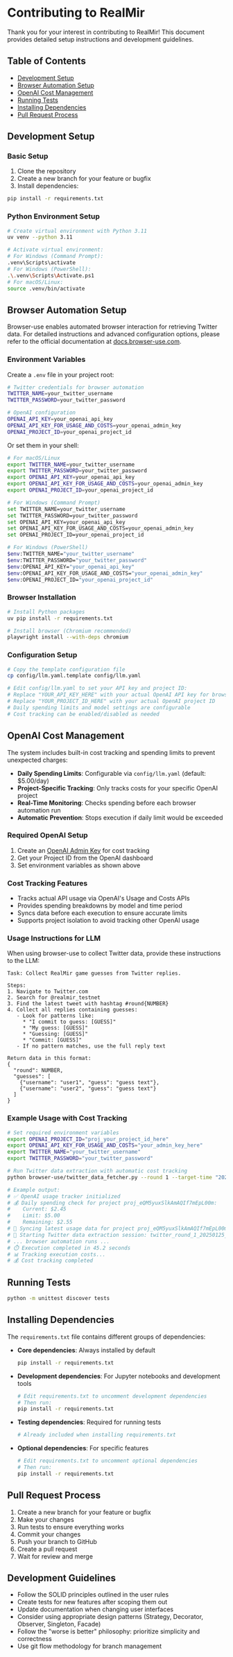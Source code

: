 # Contributing to RealMir

Thank you for your interest in contributing to RealMir! This document provides detailed setup instructions and development guidelines.

## Table of Contents
- [Development Setup](#development-setup)
- [Browser Automation Setup](#browser-automation-setup)
- [OpenAI Cost Management](#openai-cost-management)
- [Running Tests](#running-tests)
- [Installing Dependencies](#installing-dependencies)
- [Pull Request Process](#pull-request-process)

## Development Setup

### Basic Setup
1. Clone the repository
2. Create a new branch for your feature or bugfix
3. Install dependencies:
```bash
pip install -r requirements.txt
```

### Python Environment Setup
```bash
# Create virtual environment with Python 3.11
uv venv --python 3.11

# Activate virtual environment:
# For Windows (Command Prompt):
.venv\Scripts\activate
# For Windows (PowerShell):
.\.venv\Scripts\Activate.ps1
# For macOS/Linux:
source .venv/bin/activate
```

## Browser Automation Setup

Browser-use enables automated browser interaction for retrieving Twitter data. For detailed instructions and advanced configuration options, please refer to the official documentation at [docs.browser-use.com](https://docs.browser-use.com/introduction).

### Environment Variables
Create a `.env` file in your project root:
```bash
# Twitter credentials for browser automation
TWITTER_NAME=your_twitter_username
TWITTER_PASSWORD=your_twitter_password

# OpenAI configuration
OPENAI_API_KEY=your_openai_api_key
OPENAI_API_KEY_FOR_USAGE_AND_COSTS=your_openai_admin_key
OPENAI_PROJECT_ID=your_openai_project_id
```

Or set them in your shell:
```bash
# For macOS/Linux
export TWITTER_NAME=your_twitter_username
export TWITTER_PASSWORD=your_twitter_password
export OPENAI_API_KEY=your_openai_api_key
export OPENAI_API_KEY_FOR_USAGE_AND_COSTS=your_openai_admin_key
export OPENAI_PROJECT_ID=your_openai_project_id

# For Windows (Command Prompt)
set TWITTER_NAME=your_twitter_username
set TWITTER_PASSWORD=your_twitter_password
set OPENAI_API_KEY=your_openai_api_key
set OPENAI_API_KEY_FOR_USAGE_AND_COSTS=your_openai_admin_key
set OPENAI_PROJECT_ID=your_openai_project_id

# For Windows (PowerShell)
$env:TWITTER_NAME="your_twitter_username"
$env:TWITTER_PASSWORD="your_twitter_password"
$env:OPENAI_API_KEY="your_openai_api_key"
$env:OPENAI_API_KEY_FOR_USAGE_AND_COSTS="your_openai_admin_key"
$env:OPENAI_PROJECT_ID="your_openai_project_id"
```

### Browser Installation
```bash
# Install Python packages
uv pip install -r requirements.txt

# Install browser (Chromium recommended)
playwright install --with-deps chromium
```

### Configuration Setup
```bash
# Copy the template configuration file
cp config/llm.yaml.template config/llm.yaml

# Edit config/llm.yaml to set your API key and project ID:
# Replace "YOUR_API_KEY_HERE" with your actual OpenAI API key for browser-use
# Replace "YOUR_PROJECT_ID_HERE" with your actual OpenAI project ID
# Daily spending limits and model settings are configurable
# Cost tracking can be enabled/disabled as needed
```

## OpenAI Cost Management

The system includes built-in cost tracking and spending limits to prevent unexpected charges:

- **Daily Spending Limits**: Configurable via `config/llm.yaml` (default: $5.00/day)
- **Project-Specific Tracking**: Only tracks costs for your specific OpenAI project
- **Real-Time Monitoring**: Checks spending before each browser automation run
- **Automatic Prevention**: Stops execution if daily limit would be exceeded

### Required OpenAI Setup
1. Create an [OpenAI Admin Key](https://platform.openai.com/settings/organization/admin-keys) for cost tracking
2. Get your Project ID from the OpenAI dashboard
3. Set environment variables as shown above

### Cost Tracking Features
- Tracks actual API usage via OpenAI's Usage and Costs APIs
- Provides spending breakdowns by model and time period
- Syncs data before each execution to ensure accurate limits
- Supports project isolation to avoid tracking other OpenAI usage

### Usage Instructions for LLM
When using browser-use to collect Twitter data, provide these instructions to the LLM:

```
Task: Collect RealMir game guesses from Twitter replies.

Steps:
1. Navigate to Twitter.com
2. Search for @realmir_testnet
3. Find the latest tweet with hashtag #round{NUMBER}
4. Collect all replies containing guesses:
   - Look for patterns like:
     * "I commit to guess: [GUESS]"
     * "My guess: [GUESS]"
     * "Guessing: [GUESS]"
     * "Commit: [GUESS]"
   - If no pattern matches, use the full reply text

Return data in this format:
{
  "round": NUMBER,
  "guesses": [
    {"username": "user1", "guess": "guess text"},
    {"username": "user2", "guess": "guess text"}
  ]
}
```

### Example Usage with Cost Tracking
```bash
# Set required environment variables
export OPENAI_PROJECT_ID="proj_your_project_id_here"
export OPENAI_API_KEY_FOR_USAGE_AND_COSTS="your_admin_key_here"
export TWITTER_NAME="your_twitter_username"
export TWITTER_PASSWORD="your_twitter_password"

# Run Twitter data extraction with automatic cost tracking
python browser-use/twitter_data_fetcher.py --round 1 --target-time "20250523_133057EST"

# Example output:
# ✅ OpenAI usage tracker initialized
# 💰 Daily spending check for project proj_eQM5yuxSlkAmAQIf7mEpL00m:
#    Current: $2.45
#    Limit: $5.00
#    Remaining: $2.55
# 🔄 Syncing latest usage data for project proj_eQM5yuxSlkAmAQIf7mEpL00m...
# 🚀 Starting Twitter data extraction session: twitter_round_1_20250125_143022
# ... browser automation runs ...
# ⏱️ Execution completed in 45.2 seconds
# 📊 Tracking execution costs...
# 💰 Cost tracking completed
```

## Running Tests
```bash
python -m unittest discover tests
```

## Installing Dependencies

The `requirements.txt` file contains different groups of dependencies:

- **Core dependencies**: Always installed by default
  ```bash
  pip install -r requirements.txt
  ```

- **Development dependencies**: For Jupyter notebooks and development tools
  ```bash
  # Edit requirements.txt to uncomment development dependencies
  # Then run:
  pip install -r requirements.txt
  ```

- **Testing dependencies**: Required for running tests
  ```bash
  # Already included when installing requirements.txt
  ```

- **Optional dependencies**: For specific features
  ```bash
  # Edit requirements.txt to uncomment optional dependencies
  # Then run:
  pip install -r requirements.txt
  ```

## Pull Request Process
1. Create a new branch for your feature or bugfix
2. Make your changes
3. Run tests to ensure everything works
4. Commit your changes
5. Push your branch to GitHub
6. Create a pull request
7. Wait for review and merge

## Development Guidelines

- Follow the SOLID principles outlined in the user rules
- Create tests for new features after scoping them out
- Update documentation when changing user interfaces
- Consider using appropriate design patterns (Strategy, Decorator, Observer, Singleton, Facade)
- Follow the "worse is better" philosophy: prioritize simplicity and correctness
- Use git flow methodology for branch management 
